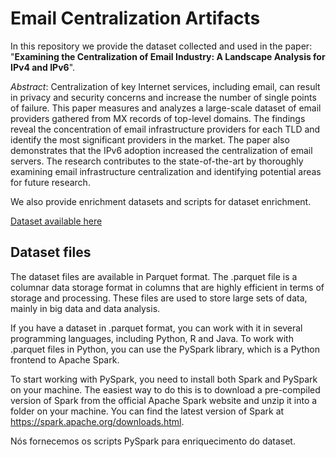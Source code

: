 
# Email Centralization Artifacts

In this repository we provide the dataset collected and used in the paper: "**Examining the Centralization of Email Industry: A Landscape Analysis for IPv4 and IPv6**".

*Abstract*: Centralization of key Internet services, including email, can result in privacy and security concerns and increase the number of single points of failure. This paper measures and analyzes a large-scale dataset of email providers gathered from MX records of top-level domains. The findings reveal the concentration of email infrastructure providers for each TLD and identify the most significant providers in the market. The paper also demonstrates that the IPv6 adoption increased the centralization of email servers. The research contributes to the state-of-the-art by thoroughly examining email infrastructure centralization and identifying potential areas for future research.

We also provide enrichment datasets and scripts for dataset enrichment.

[Dataset available here](https://github.com/internet-centralization/email-paper)

## Dataset files

The dataset files are available in Parquet format. The .parquet file is a columnar data storage format in columns that are highly efficient in terms of storage and processing. These files are used to store large sets of data, mainly in big data and data analysis.

If you have a dataset in .parquet format, you can work with it in several programming languages, including Python, R and Java. To work with .parquet files in Python, you can use the PySpark library, which is a Python frontend to Apache Spark.

To start working with PySpark, you need to install both Spark and PySpark on your machine. The easiest way to do this is to download a pre-compiled version of Spark from the official Apache Spark website and unzip it into a folder on your machine. You can find the latest version of Spark at https://spark.apache.org/downloads.html.

Nós fornecemos os scripts PySpark para enriquecimento do dataset.
